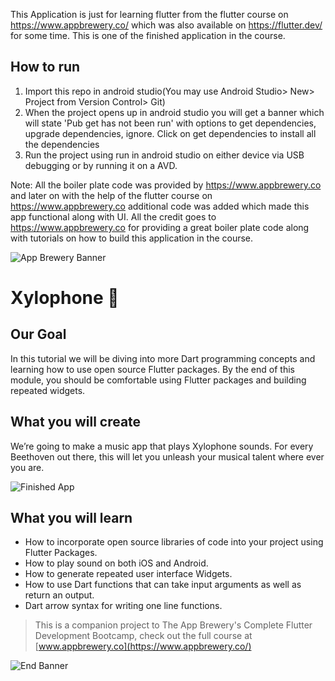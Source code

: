 This Application is just for learning flutter from the flutter course on https://www.appbrewery.co/ which was also available on https://flutter.dev/ for some time. This is one of the finished application in the course.

## How to run
1. Import this repo in android studio(You may use Android Studio> New> Project from Version Control> Git)
2. When the project opens up in android studio you will get a banner which will state 'Pub get has not been run' with options to get dependencies, upgrade dependencies, ignore. Click on get dependencies to install all the dependencies
3. Run the project using run in android studio on either device via USB debugging or by running it on a AVD.

Note: All the boiler plate code was provided by https://www.appbrewery.co and later on with the help of the flutter course on https://www.appbrewery.co additional code was added which made this app functional along with UI. All the credit goes to https://www.appbrewery.co for providing a great boiler plate code along with tutorials on how to build this application in the course.

![App Brewery Banner](https://github.com/londonappbrewery/Images/blob/master/AppBreweryBanner.png)


# Xylophone 🎹

## Our Goal

In this tutorial we will be diving into more Dart programming concepts and learning how to use open source Flutter packages. By the end of this module, you should be comfortable using Flutter packages and building repeated widgets.


## What you will create

We’re going to make a music app that plays Xylophone sounds. For every Beethoven out there, this will let you unleash your musical talent where ever you are. 

![Finished App](https://github.com/londonappbrewery/Images/blob/master/xylophone-flutter.png)

## What you will learn

- How to incorporate open source libraries of code into your project using Flutter Packages.
- How to play sound on both iOS and Android.
- How to generate repeated user interface Widgets.
- How to use Dart functions that can take input arguments as well as return an output.
- Dart arrow syntax for writing one line functions.

>This is a companion project to The App Brewery's Complete Flutter Development Bootcamp, check out the full course at [www.appbrewery.co](https://www.appbrewery.co/)

![End Banner](https://github.com/londonappbrewery/Images/blob/master/readme-end-banner.png)
